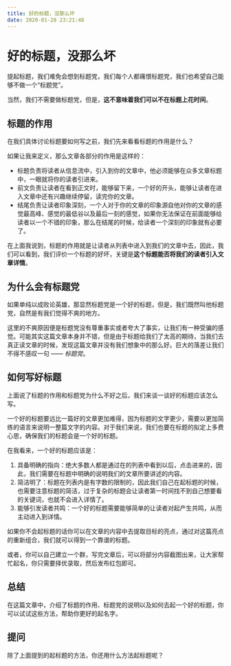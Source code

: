 ```yaml
---
title: 好的标题，没那么坏
date: 2020-01-28 23:21:48
---
```

# 好的标题，没那么坏

提起标题，我们难免会想到标题党，我们每个人都痛恨标题党，我们也希望自己能够不做一个“标题党”。

当然，我们不需要做标题党，但是，**这不意味着我们可以不在标题上花时间**。

## 标题的作用

在我们具体讨论标题要如何写之前，我们先来看看标题的作用是什么？

如果让我来定义，那么文章各部分的作用是这样的：

- 标题负责将读者从信息流中，引入到你的文章中，他必须能够在众多文章标题中，一眼就将你的读者引进来。
- 前文负责让读者在看到正文时，能够留下来，一个好的开头，能够让读者在进入文章中还有兴趣继续停留，读完你的文章。
- 结尾负责让读者印象深刻，一个人对于你的文章的印象源自他对你的文章的感觉最高峰、感觉的最低谷以及最后一刻的感觉，如果你无法保证在前面能够给读者以一个不错的印象，那么在结尾的时候，给读者一个深刻的印象就有必要了。

在上面我说到，标题的作用就是让读者从列表中进入到我们的文章中去，因此，我们可以看到，我们评价一个标题的好坏，关键是**这个标题能否将我们的读者引入文章详情**。

## 为什么会有标题党

如果单纯以成败论英雄，那显然标题党是一个好的标题，但是，我们既然叫他标题党，自然是有我们觉得不爽的地方。

这里的不爽原因便是标题党没有尊重事实或者夸大了事实，让我们有一种受骗的感觉。可能其实这篇文章本身并不错，但是由于标题给我们了太高的期待，当我们去真正读文章的时候，发现这篇文章并没有我们想象中的那么好。巨大的落差让我们不得不感叹一句 —— *标题党*。

## 如何写好标题

上面说了标题的作用和标题党为什么不好之后，我们来谈一谈好的标题应该怎么写。

一个好的标题要远比一篇好的文章更加难得，因为标题的文字更少，需要以更加简练的语言来说明一整篇文字的内容。对于我们来说，我们也要在标题的拟定上多费心思，确保我们的标题会是一个好的标题。

在我看来，一个好的标题应该是：

1. 具备明确的指向：绝大多数人都是通过在的列表中看到以后，点击进来的，因此，我们需要在标题中明确的说明我们的文章所要讲述的内容。
2. 简洁明了：标题在列表内是有字数的限制的，因此我们自己在起标题的时候，也需要注意标题的简洁，过于复杂的标题会让读者第一时间找不到自己想要看的关键词，也就不会进入详情了。
3. 能够引发读者共鸣：一个好的标题需要能够简单的让读者对起产生共鸣，从而主动进入到详情。


如果你不会起标题的话你可以在文章的内容中去提取目标的亮点，通过对这篇亮点的重新组合，我们就可以得到一个靠谱的标题。

或者，你可以自己建立一个群，写完文章后，可以将部分内容截图出来，让大家帮忙起名，你只需要择优录取，然后发布红包即可。

## 总结

在这篇文章中，介绍了标题的作用、标题党的说明以及如何去起一个好的标题，你可以试试这些方法，帮助你更好的起名字。

## 提问

除了上面提到的起标题的方法，你还用什么方法起标题呢？